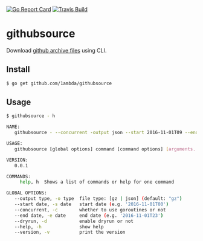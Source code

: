 [![Go Report Card](https://goreportcard.com/badge/github.com/1ambda/githubsource)](https://goreportcard.com/report/github.com/1ambda/githubsource) [![Travis Build](https://travis-ci.org/1ambda/githubsource.svg?branch=master)](https://travis-ci.org/1ambda/githubsource.svg?branch=master)

# githubsource

Download [github archive files](https://www.githubarchive.org/) using CLI.

## Install

```sh
$ go get github.com/1ambda/githubsource
```

## Usage

```sh
$ githubsource - h

NAME:
   githubsource - --concurrent -output json --start 2016-11-01T09 --end 2016-11-07T23

USAGE:
   githubsource [global options] command [command options] [arguments...]

VERSION:
   0.0.1

COMMANDS:
     help, h  Shows a list of commands or help for one command

GLOBAL OPTIONS:
   --output type, -o type  file type: [gz | json] (default: "gz")
   --start date, -s date   start date (e.g. '2016-11-01T00')
   --concurrent, -c        whether to use goroutines or not
   --end date, -e date     end date (e.g. '2016-11-01T23')
   --dryrun, -d            enable dryrun or not
   --help, -h              show help
   --version, -v           print the version
```
